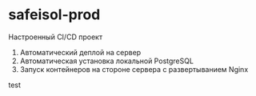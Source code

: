 # safeisol-prod

Настроенный CI/CD проект

1. Автоматический деплой на сервер
2. Автоматическая установка локальной PostgreSQL
3. Запуск контейнеров на стороне сервера с развертыванием Nginx

test